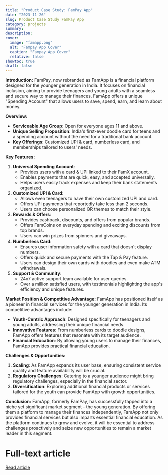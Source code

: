 ```yaml
---
title: "Product Case Study: FamPay App"
date: "2023-11-26"
slug: Product Case Study FamPay App
category: projects
summary:
description:
cover:
  image: "famapp.png"
  alt: "Fampay App Cover"
  caption: "Fampay App Cover"
  relative: false
showtoc: true
draft: false
---
```


**Introduction:**
FamPay, now rebranded as FamApp is a financial platform designed for the younger generation in India. It focuses on financial inclusion, aiming to provide teenagers and young adults with a seamless and secure way to manage their finances. FamApp offers a unique "Spending Account" that allows users to save, spend, earn, and learn about money.

**Overview:**

- **Serviceable Age Group**: Open for everyone ages 11 and above.
- **Unique Selling Proposition**: India's first-ever doodle card for teens and a spending account without the need for a traditional bank account.
- **Key Offerings**: Customized UPI & card, numberless card, and memberships tailored to users' needs.

**Key Features:**

1. **Universal Spending Account**:
    - Provides users with a card & UPI linked to their FamX account.
    - Enables payments that are quick, easy, and accepted universally.
    - Helps users easily track expenses and keep their bank statements organized.
2. **Customized UPI & Card**:
    - Allows even teenagers to have their own customized UPI and card.
    - Offers UPI payments that reportedly take less than 2 seconds.
    - Users can choose personalized QR themes to match their style.
3. **Rewards & Offers**:
    - Provides cashback, discounts, and offers from popular brands.
    - Offers FamCoins on everyday spending and exciting discounts from top brands.
    - Users can win prizes from spinners and giveaways.
4. **Numberless Card**:
    - Ensures user information safety with a card that doesn't display numbers.
    - Offers quick and secure payments with the Tap & Pay feature.
    - Users can design their own cards with doodles and even make ATM withdrawals.
5. **Support & Community**:
    - 24x7 active support team available for user queries.
    - Over a million satisfied users, with testimonials highlighting the app's efficiency and unique features.

**Market Position & Competitive Advantage:**
FamApp has positioned itself as a pioneer in financial services for the younger generation in India. Its competitive advantages include:

- **Youth-Centric Approach**: Designed specifically for teenagers and young adults, addressing their unique financial needs.
- **Innovative Features**: From numberless cards to doodle designs, FamApp offers features that resonate with its target audience.
- **Financial Education**: By allowing young users to manage their finances, FamApp provides practical financial education.

**Challenges & Opportunities:**

1. **Scaling**: As FamApp expands its user base, ensuring consistent service quality and feature availability will be crucial.
2. **Regulatory Challenges**: Catering to a younger audience might bring regulatory challenges, especially in the financial sector.
3. **Diversification**: Exploring additional financial products or services tailored for the youth can provide FamApp with growth opportunities.

**Conclusion:**
FamApp, formerly FamPay, has successfully tapped into a niche yet significant market segment - the young generation. By offering them a platform to manage their finances independently, FamApp not only provides financial services but also imparts essential financial education. As the platform continues to grow and evolve, it will be essential to address challenges proactively and seize new opportunities to remain a market leader in this segment.

# Full-text article
[Read article](https://kprashant.notion.site/Product-Case-Study-FamPay-App-a31ce77220e5403ca5f22ea7f1fd3304)

